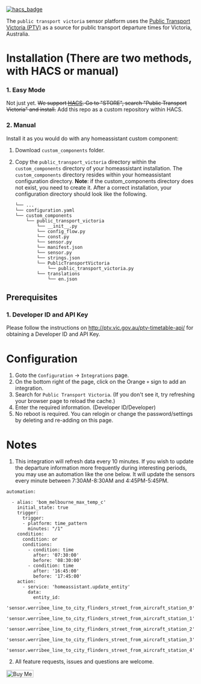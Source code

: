 [![hacs_badge](https://img.shields.io/badge/HACS-Default-orange.svg?style=for-the-badge)](https://github.com/custom-components/hacs)

The `public transport victoria` sensor platform uses the [Public Transport Victoria (PTV)](http://www.bom.gov.au) as a source for public transport departure times for Victoria, Australia.

# Installation (There are two methods, with HACS or manual)

### 1. Easy Mode

Not just yet. ~~We support [HACS](https://hacs.netlify.com/). Go to "STORE", search "Public Transport Victoria" and install.~~
Add this repo as a custom repository within HACS.

### 2. Manual

Install it as you would do with any homeassistant custom component:

1. Download `custom_components` folder.
2. Copy the `public_transport_victoria` directory within the `custom_components` directory of your homeassistant installation.
The `custom_components` directory resides within your homeassistant configuration directory.
**Note**: if the custom_components directory does not exist, you need to create it.
After a correct installation, your configuration directory should look like the following.

    ```
    └── ...
    └── configuration.yaml
    └── custom_components
        └── public_transport_victoria
            └── __init__.py
            └── config_flow.py
            └── const.py
            └── sensor.py
            └── manifest.json
            └── sensor.py
            └── strings.json
            └── PublicTransportVictoria
                └── public_transport_victoria.py
            └── translations
                └── en.json
    ```

## Prerequisites

### 1. Developer ID and API Key
Please follow the instructions on http://ptv.vic.gov.au/ptv-timetable-api/ for obtaining a Developer ID and API Key.

# Configuration
1. Goto the `Configuration` -> `Integrations` page.  
2. On the bottom right of the page, click on the Orange `+` sign to add an integration.
3. Search for `Public Transport Victoria`. (If you don't see it, try refreshing your browser page to reload the cache.)
4. Enter the required information. (Developer ID/Developer)
5. No reboot is required. You can relogin or change the password/settings by deleting and re-adding on this page.

# Notes
1. This integration will refresh data every 10 minutes. If you wish to update the departure information more frequently during interesting periods, you may use an automation like the one below. It will update the sensors every minute between 7:30AM-8:30AM and 4:45PM-5:45PM.
```
automation:

  - alias: 'bom_melbourne_max_temp_c'
    initial_state: true
    trigger:
      trigger:
      - platform: time_pattern
        minutes: "/1"
    condition:
      condition: or
      conditions:
        - condition: time
          after: '07:30:00'
          before: '08:30:00'
        - condition: time
          after: '16:45:00'
          before: '17:45:00'
    action:
      - service: 'homeassistant.update_entity'
        data:
          entity_id:
            - 'sensor.werribee_line_to_city_flinders_street_from_aircraft_station_0'
            - 'sensor.werribee_line_to_city_flinders_street_from_aircraft_station_1'
            - 'sensor.werribee_line_to_city_flinders_street_from_aircraft_station_2'
            - 'sensor.werribee_line_to_city_flinders_street_from_aircraft_station_3'
            - 'sensor.werribee_line_to_city_flinders_street_from_aircraft_station_4'
```
2. All feature requests, issues and questions are welcome.

<a href="https://www.buymeacoffee.com/bremor" target="_blank"><img src="https://cdn.buymeacoffee.com/buttons/v2/default-yellow.png" alt="Buy Me A Coffee" style="height: 20px !important;width: 72px !important;" ></a>
